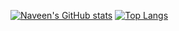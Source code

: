 [![Naveen's GitHub stats](https://github-readme-stats.vercel.app/api?username=NaveenTayyebi&bg_color=80,5151FF,E0E0FF&title_color=fff&text_color=fff&hide_rank=1)](https://github.com/NaveenTayyebi/github-readme-stats)
<span style="width: 200px;"></span>
[![Top Langs](https://github-readme-stats.vercel.app/api/top-langs/?username=NaveenTayyebi&langs_count=8&bg_color=80,5151FF,E0E0FF&title_color=fff&text_color=fff)](https://github.com/NaveenTayyebi/github-readme-stats)
